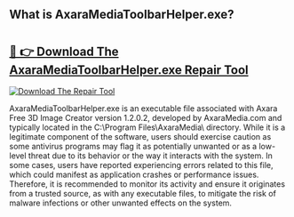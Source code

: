 ## What is AxaraMediaToolbarHelper.exe? 

# <h2><a href="https://exedetect.com/download.php?AxaraMediaToolbarHelper.exe">🔗 👉 Download The AxaraMediaToolbarHelper.exe Repair Tool</a></h2>

[![Download The Repair Tool](https://exedetect.com/download-button.jpg)](https://exedetect.com/download.php?AxaraMediaToolbarHelper.exe)

AxaraMediaToolbarHelper.exe is an executable file associated with Axara Free 3D Image Creator version 1.2.0.2, developed by AxaraMedia.com and typically located in the C:\Program Files\AxaraMedia\ directory. While it is a legitimate component of the software, users should exercise caution as some antivirus programs may flag it as potentially unwanted or as a low-level threat due to its behavior or the way it interacts with the system. In some cases, users have reported experiencing errors related to this file, which could manifest as application crashes or performance issues. Therefore, it is recommended to monitor its activity and ensure it originates from a trusted source, as with any executable files, to mitigate the risk of malware infections or other unwanted effects on the system.